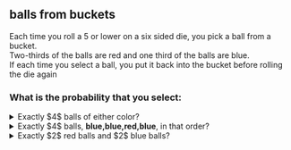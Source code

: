 ## balls from buckets
Each time you roll a $5$ or lower on a six sided die, you pick a ball from a bucket.  
Two-thirds of the balls are red and one third of the balls are blue.  
If each time you select a ball, you put it back into the bucket before rolling the die again  
### What is the probability that you select:
<details>
  $\left(\dfrac{5}{6}\right)^4 \cdot \dfrac{1}{6} \approx .0804$
  <summary>Exactly $4$ balls of either color?</summary>
</details>

<details>
  $\left(\dfrac{5}{6}\right)^4 \cdot \dfrac{1}{6} \cdot (\dfrac{2}{3})^3 (\dfrac{1}{3})$
  <summary>Exactly $4$ balls, <b>blue,blue,red,blue</b>, in that order?</summary>
</details>

<details>
  $\left(\dfrac{5}{6}\right)^4 \cdot \dfrac{1}{6} \cdot {4 \choose 2} (\dfrac{2}{3})^2(\dfrac{1}{3})^2$
  <summary>Exactly $2$ red balls and $2$ blue balls?</summary>
</details>
